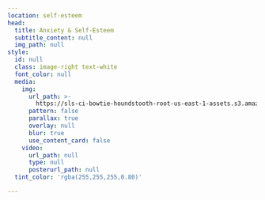 ```yaml
---
location: self-esteem
head:
  title: Anxiety & Self-Esteem
  subtitle_content: null
  img_path: null
style:
  id: null
  class: image-right text-white
  font_color: null
  media:
    img:
      url_path: >-
        https://sls-ci-bowtie-houndstooth-root-us-east-1-assets.s3.amazonaws.com/NickArrasate/perceptivecounseling/1646009764724-wesley-tingey-ZdOW9Qd8mQo-unsplash.jpg
      pattern: false
      parallax: true
      overlay: null
      blur: true
      use_content_card: false
    video:
      url_path: null
      type: null
      posterurl_path: null
  tint_color: 'rgba(255,255,255,0.80)'

---
```


